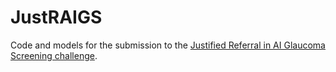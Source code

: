 # JustRAIGS

Code and models for the submission to the [Justified Referral in AI Glaucoma Screening challenge](https://justraigs.grand-challenge.org/).
